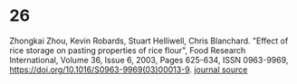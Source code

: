 # 26
 Zhongkai Zhou, Kevin Robards, Stuart Helliwell, Chris Blanchard.
"Effect of rice storage on pasting properties of rice flour", Food Research International, Volume 36, Issue 6, 2003, Pages 625-634, ISSN 0963-9969, https://doi.org/10.1016/S0963-9969(03)00013-9.
[journal source](https://www.sciencedirect.com/science/article/pii/S0963996903000139)
